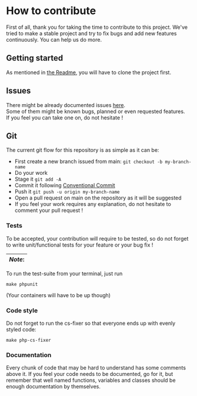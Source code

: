 # How to contribute
First of all, thank you for taking the time to contribute to this project. We've tried to make a stable project and try to fix bugs and add new features continuously. You can help us do more.

## Getting started

As mentioned in [the Readme](README.md), you will have to clone the project first.

## Issues

There might be already documented issues [here](https://github.com/JacquesDurand/projet8-TodoList/issues).  
Some of them might be known bugs, planned or even requested features.  
If you feel you can take one on, do not hesitate !

## Git

The current git flow for this repository is as simple as it can be: 
- First create a new branch issued from main: `git checkout -b my-branch-name`
- Do your work
- Stage it `git add -A`
- Commit it following [Conventional Commit](https://www.conventionalcommits.org/)
- Push it `git push -u origin my-branch-name`
- Open a pull request on main on the repository as it will be suggested
- If you feel your work requires any explanation, do not hesitate to comment your pull request !

### Tests

To be accepted, your contribution will require to be tested, so do not forget to write unit/functional tests
for your feature or your bug fix !


| *Note*: |
|---------|

To run the test-suite from your terminal, just run
```shell
make phpunit
```

(Your containers will have to be up though)

### Code style

Do not forget to run the cs-fixer so that everyone ends up with evenly styled code:

```shell
make php-cs-fixer
```

### Documentation

Every chunk of code that may be hard to understand has some comments above it. If you feel your code
needs to be documented, go for it, but remember that well named functions, variables and classes should be 
enough documentation by themselves.